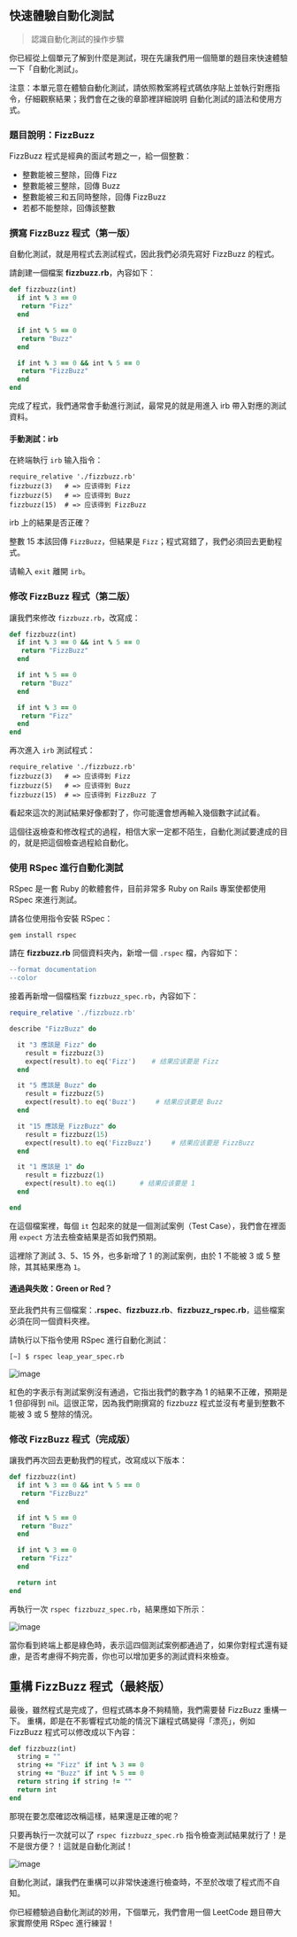 ## 快速體驗自動化測試
> 認識自動化測試的操作步驟

你已經從上個單元了解到什麼是測試，現在先讓我們用一個簡單的題目來快速體驗一下「自動化測試」。

注意：本單元意在體驗自動化測試，請依照教案將程式碼依序貼上並執行對應指令，仔細觀察結果；我們會在之後的章節裡詳細說明 自動化測試的語法和使用方式。

### 題目說明：FizzBuzz

FizzBuzz 程式是經典的面試考題之一，給一個整數：
- 整數能被三整除，回傳 Fizz
- 整數能被三整除，回傳 Buzz
- 整數能被三和五同時整除，回傳 FizzBuzz
- 若都不能整除，回傳該整數

### 撰寫 FizzBuzz 程式（第一版）

自動化測試，就是用程式去測試程式，因此我們必須先寫好 FizzBuzz 的程式。

請創建一個檔案 **fizzbuzz.rb**，內容如下：
```ruby
def fizzbuzz(int)
  if int % 3 == 0
   return "Fizz"
  end

  if int % 5 == 0
   return "Buzz"
  end

  if int % 3 == 0 && int % 5 == 0
   return "FizzBuzz"
  end
end
```

完成了程式，我們通常會手動進行測試，最常見的就是用進入 irb 帶入對應的測試資料。

#### 手動測試：irb

在終端執行 `irb` 输入指令：

```
require_relative './fizzbuzz.rb'
fizzbuzz(3)   # => 应该得到 Fizz
fizzbuzz(5)   # => 应该得到 Buzz
fizzbuzz(15)  # => 应该得到 FizzBuzz
```

irb 上的結果是否正確？

整數 15 本該回傳 `FizzBuzz`，但結果是 `Fizz`；程式寫錯了，我們必須回去更動程式。

请輸入 `exit` 離開 `irb`。

### 修改 FizzBuzz 程式（第二版）

讓我們來修改 `fizzbuzz.rb`，改寫成：

```ruby
def fizzbuzz(int)
  if int % 3 == 0 && int % 5 == 0
   return "FizzBuzz"
  end

  if int % 5 == 0
   return "Buzz"
  end

  if int % 3 == 0
   return "Fizz"
  end
end
```

再次進入 `irb` 測試程式：
```
require_relative './fizzbuzz.rb'
fizzbuzz(3)   # => 应该得到 Fizz
fizzbuzz(5)   # => 应该得到 Buzz
fizzbuzz(15)  # => 应该得到 FizzBuzz 了
```

看起來這次的測試結果好像都對了，你可能還會想再輸入幾個數字試試看。

這個往返檢查和修改程式的過程，相信大家一定都不陌生，自動化測試要達成的目的，就是把這個檢查過程給自動化。

### 使用 RSpec 進行自動化測試

RSpec 是一套 Ruby 的軟體套件，目前非常多 Ruby on Rails 專案使都使用 RSpec 來進行測試。

請各位使用指令安裝 RSpec：
```
gem install rspec
```

請在 **fizzbuzz.rb** 同個資料夾內，新增一個 `.rspec` 檔，內容如下：
```diff .rspec
--format documentation
--color
```

接着再新增一個檔档案 `fizzbuzz_spec.rb`，內容如下：

```ruby
require_relative './fizzbuzz.rb'

describe "FizzBuzz" do

  it "3 應該是 Fizz" do
    result = fizzbuzz(3)
    expect(result).to eq('Fizz')    # 结果应该要是 Fizz
  end

  it "5 應該是 Buzz" do
    result = fizzbuzz(5)
    expect(result).to eq('Buzz')     # 结果应该要是 Buzz
  end

  it "15 應該是 FizzBuzz" do
    result = fizzbuzz(15)
    expect(result).to eq('FizzBuzz')     # 结果应该要是 FizzBuzz
  end

  it "1 應該是 1" do
    result = fizzbuzz(1)
    expect(result).to eq(1)      # 结果应该要是 1
  end

end
```

在這個檔案裡，每個 `it` 包起來的就是一個測試案例（Test Case），我們會在裡面用 `expect` 方法去檢查結果是否如我們預期。

這裡除了測試 3、5、15 外，也多新增了 1 的測試案例，由於 1 不能被 3 或 5 整除，其其結果應為 `1`。

#### 通過與失敗：Green or Red？

至此我們共有三個檔案：**.rspec**、**fizzbuzz.rb**、**fizzbuzz_rspec.rb**，這些檔案必須在同一個資料夾裡。

請執行以下指令使用 RSpec 進行自動化測試：
```bash
[~] $ rspec leap_year_spec.rb
```

![image](images/0102-1.png)

紅色的字表示有測試案例沒有通過，它指出我們的數字為 1 的結果不正確，預期是 1 但卻得到 nil。這很正常，因為我們剛撰寫的 fizzbuzz 程式並沒有考量到整數不能被 3 或 5 整除的情況。

### 修改 FizzBuzz 程式（完成版）

讓我們再次回去更動我們的程式，改寫成以下版本：
```ruby
def fizzbuzz(int)
  if int % 3 == 0 && int % 5 == 0
   return "FizzBuzz"
  end

  if int % 5 == 0
   return "Buzz"
  end

  if int % 3 == 0
   return "Fizz"
  end

  return int
end
```

再執行一次 `rspec fizzbuzz_spec.rb`，結果應如下所示：

![image](images/0102-2.png)

當你看到終端上都是綠色時，表示這四個測試案例都通過了，如果你對程式還有疑慮，是否考慮得不夠完善，你也可以增加更多的測試資料來檢查。

## 重構 FizzBuzz 程式（最終版）

最後，雖然程式是完成了，但程式碼本身不夠精簡，我們需要替 FizzBuzz 重構一下。
重構，即是在不影響程式功能的情況下讓程式碼變得「漂亮」，例如 FizzBuzz 程式可以修改成以下內容：


```ruby
def fizzbuzz(int)
  string = ""
  string += "Fizz" if int % 3 == 0
  string += "Buzz" if int % 5 == 0
  return string if string != ""
  return int
end
```

那現在要怎麼確認改稱這樣，結果還是正確的呢？

只要再執行一次就可以了 `rspec fizzbuzz_spec.rb` 指令檢查測試結果就行了！是不是很方便？！這就是自動化測試！

![image](images/0102-2.png)

自動化測試，讓我們在重構可以非常快速進行檢查時，不至於改壞了程式而不自知。

你已經體驗過自動化測試的妙用，下個單元，我們會用一個 LeetCode 題目帶大家實際使用 RSpec 進行練習！
